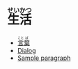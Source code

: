 # <ruby>生<rt>せい</rt>活<rt>かつ</rt></ruby>

- [<ruby>言<rt>こと</rt>葉<rt>ば</rt></ruby>](kotoba.md)
- [Dialog](mou_ichido_kikou.md)
- [Sample paragraph](dekiru.md)